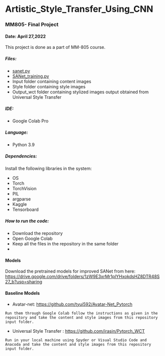 # Artistic_Style_Transfer_Using_CNN
### MM805- Final Project
#### Date: April 27,2022

This project is done as a part of MM-805 course.

##### Files:
* [sanet.py](https://github.com/SabrinaNasrin/Artistic_Style_Transfer_Using_CNN/blob/main/sanet.py)
* [SANet_training.py](https://github.com/SabrinaNasrin/Artistic_Style_Transfer_Using_CNN/blob/main/SANet_training.ipynb)
* Input folder containing content images
* Style folder containing style images
* Output_wct folder containing stylized images output obtained from Universal Style Transfer

##### IDE:
* Google Colab Pro

##### Language:
* Python 3.9

##### Dependencies:
Install the following libraries in the system:
* OS
* Torch
* TorchVision
* PIL
* argparse
* Kaggle
* Tensorboard


##### How to run the code:
* Download the repository
* Open Google Colab
* Keep all the files in the repository in the same folder
* 

#### Models
Download the pretrained models for improved SANet from here: https://drive.google.com/drive/folders/1zW9E3xrMr1plYHxokdsHZ8DTR48S27_b?usp=sharing

#### Baseline Models
* Avatar-net: https://github.com/tyui592/Avatar-Net_Pytorch
```
Run them through Google Colab follow the instructions as given in the repository and take the content and style images from this repository input folder.
```
* Universal Style Transfer : https://github.com/irasin/Pytorch_WCT 
```
Run in your local machine using Spyder or Visual Studio Code and Anacoda and take the content and style images from this repository input folder.

```


